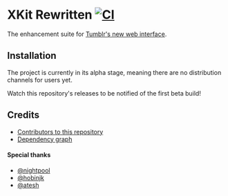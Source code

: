 # XKit Rewritten [![CI](https://github.com/AprilSylph/XKit-Rewritten/workflows/CI/badge.svg)](https://github.com/AprilSylph/XKit-Rewritten/actions?query=workflow%3ACI)
The enhancement suite for [Tumblr's new web interface](https://tumblr.zendesk.com/hc/articles/360045642454).

## Installation
The project is currently in its alpha stage, meaning there are no distribution channels for users yet.

Watch this repository's releases to be notified of the first beta build!

## Credits
- [Contributors to this repository](https://github.com/AprilSylph/XKit-Rewritten/graphs/contributors)
- [Dependency graph](https://github.com/AprilSylph/XKit-Rewritten/network/dependencies)

#### Special thanks
- [@nightpool](https://github.com/nightpool)
- [@hobinjk](https://github.com/hobinjk)
- [@atesh](https://github.com/atesh)
